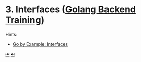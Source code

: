 # 3. Interfaces ([Golang Backend Training](../../README.md))

Hints:
* [Go by Example: Interfaces](https://gobyexample.com/interfaces)

[⏮](../flagging/README.md) [⏭️](../logging/README.md)

